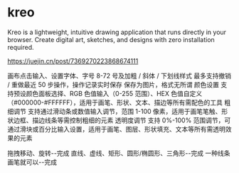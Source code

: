 # kreo
Kreo is a lightweight, intuitive drawing application that runs directly in your browser. Create digital art, sketches, and designs with zero installation required.


https://juejin.cn/post/7369270223868674111




画布点击输入、设置字体、字号 8-72 号及加粗 / 斜体 / 下划线样式
最多支持撤销 / 重做最近 50 步操作，操作记录实时保存
保存为图片，格式无所谓
颜色设置  支持预设颜色面板选择、RGB 色值输入（0-255 范围）、HEX 色值自定义（#000000-#FFFFFF），适用于画笔、形状、文本、描边等所有需配色的工具
粗细调节 支持通过滑动条或数值输入调节，范围 1-100 像素，适用于画笔笔触、形状边框、描边线条等需控制粗细的元素
透明度调节 支持 0%-100% 范围调节，可通过滑块或百分比输入设置，适用于画笔、图层、形状填充、文本等所有需透明效果的元素

拖拽移动、旋转--完成
直线、虚线、矩形、圆形/椭圆形、三角形--完成
一种线条画笔就可以--完成